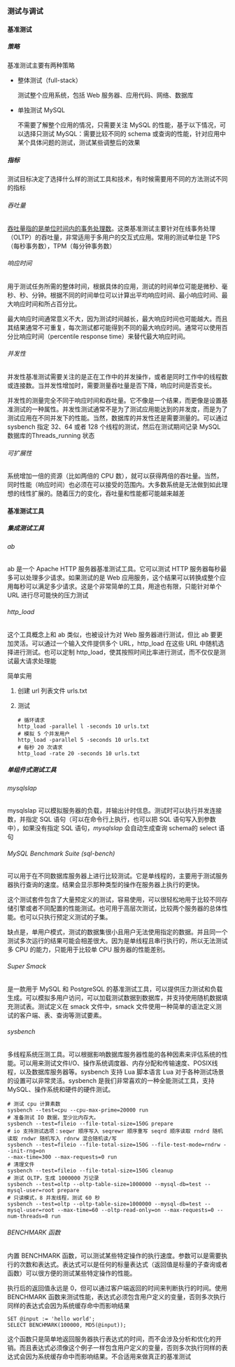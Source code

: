 ### 测试与调试

#### 基准测试

##### 策略

基准测试主要有两种策略

*   整体测试（full-stack）

    测试整个应用系统，包括 Web 服务器、应用代码、网络、数据库

*   单独测试 MySQL

    不需要了解整个应用的情况，只需要关注 MySQL 的性能，基于以下情况，可以选择只测试 MySQL：需要比较不同的 schema 或查询的性能，针对应用中某个具体问题的测试，测试某些调整后的效果

##### 指标

测试目标决定了选择什么样的测试工具和技术，有时候需要用不同的方法测试不同的指标

###### 吞吐量

<u>吞吐量指的是单位时间内的事务处理数</u>。这类基准测试主要针对在线事务处理（OLTP）的吞吐量，非常适用于多用户的交互式应用。常用的测试单位是 TPS（每秒事务数），TPM（每分钟事务数）

###### 响应时间

用于测试任务所需的整体时间，根据具体的应用，测试的时间单位可能是微秒、毫秒、秒、分钟。根据不同的时间单位可以计算出平均响应时间、最小响应时间、最大响应时间和所占百分比。

最大响应时间通常意义不大，因为测试时间越长，最大响应时间也可能越大。而且其结果通常不可重复，每次测试都可能得到不同的最大响应时间。通常可以使用百分比响应时间（percentile response time）来替代最大响应时间。

###### 并发性

并发性基准测试需要关注的是正在工作中的并发操作，或者是同时工作中的线程数或连接数。当并发性增加时，需要测量吞吐量是否下降，响应时间是否变长。

并发性的测量完全不同于响应时间和吞吐量。它不像是一个结果，而更像是设置基准测试的一种属性。并发性测试通常不是为了测试应用能达到的并发度，而是为了测试应用在不同并发下的性能。当然，数据库的并发性还是需要测量的。可以通过 sysbench 指定 32、64 或者 128 个线程的测试，然后在测试期间记录 MySQL 数据库的Threads_running 状态

###### 可扩展性

系统增加一倍的资源（比如两倍的 CPU 数），就可以获得两倍的吞吐量。当然，同时性能（响应时间）也必须在可以接受的范围内。大多数系统是无法做到如此理想的线性扩展的。随着压力的变化，吞吐量和性能都可能越来越差

#### 基准测试工具

##### 集成测试工具

###### *ab*

ab 是一个 Apache HTTP 服务器基准测试工具。它可以测试 HTTP 服务器每秒最多可以处理多少请求。如果测试的是 Web 应用服务，这个结果可以转换成整个应用每秒可以满足多少请求。这是个非常简单的工具，用途也有限，只能针对单个 URL 进行尽可能快的压力测试

###### *http_load*

这个工具概念上和 ab 类似，也被设计为对 Web 服务器进行测试，但比 ab 要更加灵活。可以通过一个输入文件提供多个 URL，http_load 在这些 URL 中随机选择进行测试。也可以定制 http_load，使其按照时间比率进行测试，而不仅仅是测试最大请求处理能

简单实用

1. 创建 url 列表文件 urls.txt

2. 测试

   ```shell
   # 循环请求
   http_load -parallel l -seconds 10 urls.txt
   # 模拟 5 个并发用户
   http_load -parallel 5 -seconds 10 urls.txt
   # 每秒 20 次请求
   http_load -rate 20 -seconds 10 urls.txt
   ```

##### 单组件式测试工具

###### mysqlslap

mysqlslap 可以模拟服务器的负载，并输出计时信息。测试时可以执行并发连接数，并指定 SQL 语句（可以在命令行上执行，也可以把 SQL 语句写入到参数中），如果没有指定 SQL 语句，*mysqlslap* 会自动生成查询 schema的 select 语句

###### *MySQL Benchmark Suite* (*sql-bench*)

可以用于在不同数据库服务器上进行比较测试。它是单线程的，主要用于测试服务器执行查询的速度。结果会显示那种类型的操作在服务器上执行的更快。

这个测试套件包含了大量预定义的测试，容易使用，可以很轻松地用于比较不同存储引擎或者不同配置的性能测试。也可用于高层次测试，比较两个服务器的总体性能。也可以只执行预定义测试的子集。

缺点是，单用户模式，测试的数据集很小且用户无法使用指定的数据。并且同一个测试多次运行的结果可能会相差很大。因为是单线程且串行执行的，所以无法测试多 CPU 的能力，只能用于比较单 CPU 服务器的性能差别。

###### *Super Smack*

是一款用于 MySQL 和 PostgreSQL 的基准测试工具，可以提供压力测试和负载生成。可以模拟多用户访问，可以加载测试数据到数据库，并支持使用随机数据填充测试表。测试定义在 smack 文件中，smack 文件使用一种简单的语法定义测试的客户端、表、查询等测试要素。

###### *sysbench*

多线程系统压测工具。可以根据影响数据库服务器性能的各种因素来评估系统的性能。可以用来测试文件I/O、操作系统调度器、内存分配和传输速度、POSIX线程，以及数据库服务器等。sysbench 支持 Lua 脚本语言 Lua 对于各种测试场景的设置可以非常灵活。sysbench 是我们非常喜欢的一种全能测试工具，支持 MySQL、操作系统和硬件的硬件测试。

```shell
# 测试 cpu 计算素数
sysbench --test=cpu --cpu-max-prime=20000 run
# 准备测试 IO 数据，至少比内存大。
sysbench --test=fileio --file-total-size=150G prepare
# io 支持测试选项：seqwr 顺序写入 seqrewr 顺序重写 seqrd 顺序读取 rndrd 随机读取 rndwr 随机写入 rdnrw 混合随机读/写
sysbench --test=fileio --file-total-size=150G --file-test-mode=rndrw --init-rng=on 
--max-time=300 --max-requests=0 run
# 清理文件
sysbench --test=fileio --file-total-size=150G cleanup
# 测试 OLTP，生成 1000000 万记录
sysbench --test=oltp --oltp-table-size=1000000 --mysql-db=test --mysql-user=root prepare
# 只读模式，8 并发线程，测试 60 秒
sysbench --test=oltp --oltp-table-size=1000000 --mysql-db=test --mysql-user=root --max-time=60 --oltp-read-only=on --max-requests=0 --num-threads=8 run
```

###### BENCHMARK 函数

内置 BENCHMARK 函数，可以测试某些特定操作的执行速度。参数可以是需要执行的次数和表达式。表达式可以是任何的标量表达式（返回值是标量的子查询或者函数）可以很方便的测试某些特定操作的性能。

执行后的返回值永远是 0，但可以通过客户端返回的时间来判断执行的时间。使用 BENCHMARK 函数来测试性能，表达式必须包含用户定义的变量，否则多次执行同样的表达式会因为系统缓存命中而影响结果

```mysql
SET @input := 'hello world';
SELECT BENCHMARK(100000, MD5(@input));
```

这个函数只是简单地返回服务器执行表达式的时间，而不会涉及分析和优化的开销。而且表达式必须像这个例子一样包含用户定义的变量，否则多次执行同样的表达式会因为系统缓存命中而影响结果。不合适用来做真正的基准测试